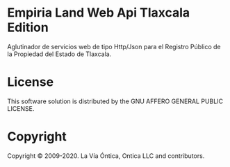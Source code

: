 ﻿# Empiria Land Web Api Tlaxcala Edition

Aglutinador de servicios web de tipo Http/Json para el Registro Público de la Propiedad del Estado de Tlaxcala.

# License

This software solution is distributed by the GNU AFFERO GENERAL PUBLIC LICENSE.

# Copyright

Copyright © 2009-2020. La Vía Óntica, Ontica LLC and contributors.
